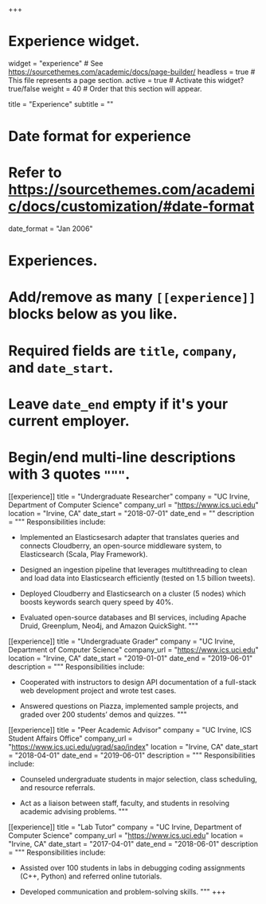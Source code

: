 +++
# Experience widget.
widget = "experience"  # See https://sourcethemes.com/academic/docs/page-builder/
headless = true  # This file represents a page section.
active = true  # Activate this widget? true/false
weight = 40  # Order that this section will appear.

title = "Experience"
subtitle = ""

# Date format for experience
#   Refer to https://sourcethemes.com/academic/docs/customization/#date-format
date_format = "Jan 2006"

# Experiences.
#   Add/remove as many `[[experience]]` blocks below as you like.
#   Required fields are `title`, `company`, and `date_start`.
#   Leave `date_end` empty if it's your current employer.
#   Begin/end multi-line descriptions with 3 quotes `"""`.
[[experience]]
  title = "Undergraduate Researcher"
  company = "UC Irvine, Department of Computer Science"
  company_url = "https://www.ics.uci.edu"
  location = "Irvine, CA"
  date_start = "2018-07-01"
  date_end = ""
  description = """
  Responsibilities include:
  
  * Implemented an Elasticsesarch adapter that translates queries and connects Cloudberry, an open-source middleware system, to Elasticsearch (Scala, Play Framework).
  
  * Designed an ingestion pipeline that leverages multithreading to clean and load data into Elasticsearch efficiently (tested on 1.5 billion tweets).

  * Deployed Cloudberry and Elasticsearch on a cluster (5 nodes) which boosts keywords search query speed by 40%.

  * Evaluated open-source databases and BI services, including Apache Druid, Greenplum, Neo4j, and Amazon QuickSight.
  """

[[experience]]
  title = "Undergraduate Grader"
  company = "UC Irvine, Department of Computer Science"
  company_url = "https://www.ics.uci.edu"
  location = "Irvine, CA"
  date_start = "2019-01-01"
  date_end = "2019-06-01"
  description = """
  Responsibilities include:

  * Cooperated with instructors to design API documentation of a full-stack web development project and wrote test cases.
  
  * Answered questions on Piazza, implemented sample projects, and graded over 200 students’ demos and quizzes.
  """

[[experience]]
  title = "Peer Academic Advisor"
  company = "UC Irvine, ICS Student Affairs Office"
  company_url = "https://www.ics.uci.edu/ugrad/sao/index"
  location = "Irvine, CA"
  date_start = "2018-04-01"
  date_end = "2019-06-01"
  description = """
  Responsibilities include:

  * Counseled undergraduate students in major selection, class scheduling, and resource referrals.

  * Act as a liaison between staff, faculty, and students in resolving academic advising problems.
  """

[[experience]]
  title = "Lab Tutor"
  company = "UC Irvine, Department of Computer Science"
  company_url = "https://www.ics.uci.edu"
  location = "Irvine, CA"
  date_start = "2017-04-01"
  date_end = "2018-06-01"
  description = """
  Responsibilities include:

  * Assisted over 100 students in labs in debugging coding assignments (C++, Python) and referred online tutorials.

  * Developed communication and problem-solving skills.
  """
+++
